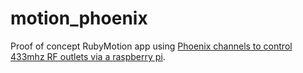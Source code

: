 motion_phoenix
===================

Proof of concept RubyMotion app using [Phoenix channels to control 433mhz RF outlets via a raspberry pi](https://github.com/nickgal/homemade_pi).
